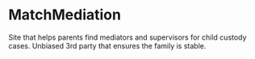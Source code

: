 # MatchMediation
Site that helps parents find mediators and supervisors for child custody cases. Unbiased 3rd party that ensures the family is stable.
